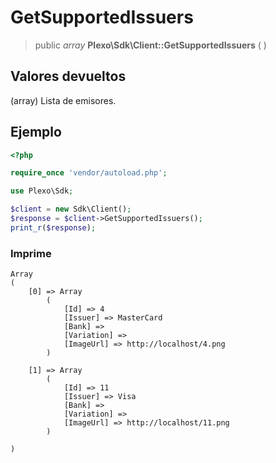 # GetSupportedIssuers

> public *array* **Plexo\\Sdk\\Client::GetSupportedIssuers** ( )

## Valores devueltos

(array) Lista de emisores.

## Ejemplo

```php
<?php

require_once 'vendor/autoload.php';

use Plexo\Sdk;

$client = new Sdk\Client();
$response = $client->GetSupportedIssuers();
print_r($response);
```

### Imprime

```
Array
(
    [0] => Array
        (
            [Id] => 4
            [Issuer] => MasterCard
            [Bank] =>
            [Variation] =>
            [ImageUrl] => http://localhost/4.png
        )

    [1] => Array
        (
            [Id] => 11
            [Issuer] => Visa
            [Bank] =>
            [Variation] =>
            [ImageUrl] => http://localhost/11.png
        )

)
```
